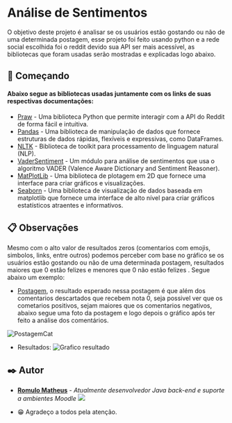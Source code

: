 # Análise de Sentimentos 

O objetivo deste projeto é analisar se os usuários estão gostando ou não de uma determinada postagem, esse projeto foi feito usando python e a rede social escolhida foi o reddit devido sua API ser mais acessível, as bibliotecas que foram usadas serão mostradas e explicadas logo abaixo.

## 🚀 Começando

#### Abaixo segue as bibliotecas usadas juntamente com os links de suas respectivas documentações:

* [Praw](https://praw.readthedocs.io/en/stable/) - Uma biblioteca Python que permite interagir com a API do Reddit de forma fácil e intuitiva.
* [Pandas](https://pandas.pydata.org/docs/user_guide/index.html) - Uma biblioteca de manipulação de dados que fornece estruturas de dados rápidas, flexíveis e expressivas, como DataFrames.
* [NLTK](https://www.nltk.org/) - Biblioteca de toolkit para processamento de linguagem natural (NLP).
* [VaderSentiment](https://vadersentiment.readthedocs.io/en/latest/pages/code_and_example.html) - Um módulo para análise de sentimentos que usa o algoritmo VADER (Valence Aware Dictionary and Sentiment Reasoner).
* [MatPlotLib](https://matplotlib.org/stable/index.html) - Uma biblioteca de plotagem em 2D que fornece uma interface para criar gráficos e visualizações.
* [Seaborn](https://seaborn.pydata.org/) - Uma biblioteca de visualização de dados baseada em matplotlib que fornece uma interface de alto nível para criar gráficos estatísticos atraentes e informativos.

## 📋 Observações

Mesmo com o alto valor de resultados zeros (comentarios com emojis, simbolos, links, entre outros) podemos perceber com base no gráfico se os usuários estão gostando ou não de uma determinada postagem, resultados maiores que 0 estão felizes e menores que 0 não estão felizes
.
Segue abaixo um exemplo:

- [Postagem](https://www.reddit.com/r/cats/comments/1dz9kj4/found_this_baby_car_in_the_road_i_couldnt_leave/#lightbox), o resultado esperado nessa postagem é que além dos comentarios descartados que recebem nota 0,
  seja possivel ver que os cometarios positivos, sejam maiores que os comentarios negativos, abaixo segue uma foto da postagem e logo depois o gráfico após ter feito a análise dos comentários.

![PostagemCat](https://github.com/Romulomdr/sentiment-analysis/assets/106899605/cd913923-bc0d-4548-9a0b-e2dbf5f2240d)

- Resultados:
![Grafico resultado](https://github.com/Romulomdr/sentiment-analysis/assets/106899605/af5b6fff-f912-4f85-9dfd-8d9ecc0f014d)
  
## ✒️ Autor

* [**Romulo Matheus**](https://github.com/Romulomdr) - *Atualmente desenvolvedor Java back-end e suporte a ambientes Moodle* [<img src="https://img.shields.io/badge/LinkedIn-0077B5?style=for-the-badge&logo=linkedin&logoColor=white" />](https://www.linkedin.com/in/romulo-dantasmdr/)

- 😁 Agradeço a todos pela atenção.
